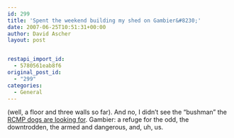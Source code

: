 ```yaml
---
id: 299
title: 'Spent the weekend building my shed on Gambier&#8230;'
date: 2007-06-25T10:51:31+00:00
author: David Ascher
layout: post


restapi_import_id:
  - 5780561eab8f6
original_post_id:
  - "299"
categories:
  - General
---
```

(well, a floor and three walls so far). And no, I didn&#8217;t see the &#8220;bushman&#8221; the [RCMP dogs are looking for](http://www.canada.com/theprovince/story.html?id=d8a5e7af-411f-49da-9c60-f8fd5f16048a&k=40458). Gambier: a refuge for the odd, the downtrodden, the armed and dangerous, and, uh, us.